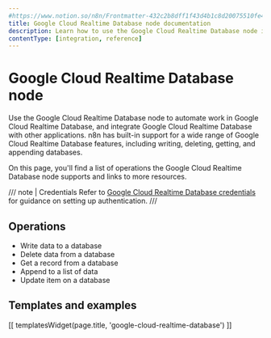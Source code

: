 ```yaml
---
#https://www.notion.so/n8n/Frontmatter-432c2b8dff1f43d4b1c8d20075510fe4
title: Google Cloud Realtime Database node documentation
description: Learn how to use the Google Cloud Realtime Database node in n8n. Follow technical documentation to integrate Google Cloud Realtime Database node into your workflows.
contentType: [integration, reference]
---
```


# Google Cloud Realtime Database node

Use the Google Cloud Realtime Database node to automate work in Google Cloud Realtime Database, and integrate Google Cloud Realtime Database with other applications. n8n has built-in support for a wide range of Google Cloud Realtime Database features, including writing, deleting, getting, and appending databases.

On this page, you'll find a list of operations the Google Cloud Realtime Database node supports and links to more resources.

/// note | Credentials
Refer to [Google Cloud Realtime Database credentials](/integrations/builtin/credentials/google/) for guidance on setting up authentication. 
///

## Operations

* Write data to a database
* Delete data from a database
* Get a record from a database
* Append to a list of data
* Update item on a database

## Templates and examples

<!-- see https://www.notion.so/n8n/Pull-in-templates-for-the-integrations-pages-37c716837b804d30a33b47475f6e3780 -->
[[ templatesWidget(page.title, 'google-cloud-realtime-database') ]]
